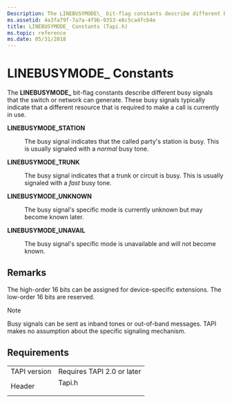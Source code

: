 ```yaml
---
Description: The LINEBUSYMODE\_ bit-flag constants describe different busy signals that the switch or network can generate. These busy signals typically indicate that a different resource that is required to make a call is currently in use.
ms.assetid: 4a3fa79f-7a7a-4f9b-9353-e6c5ca4fcb4e
title: LINEBUSYMODE_ Constants (Tapi.h)
ms.topic: reference
ms.date: 05/31/2018
---
```


# LINEBUSYMODE\_ Constants

The **LINEBUSYMODE\_** bit-flag constants describe different busy signals that the switch or network can generate. These busy signals typically indicate that a different resource that is required to make a call is currently in use.

<dl> <dt>

<span id="LINEBUSYMODE_STATION"></span><span id="linebusymode_station"></span>**LINEBUSYMODE\_STATION**
</dt> <dd> <dl> <dt>



The busy signal indicates that the called party's station is busy. This is usually signaled with a *normal* busy tone.


</dt> </dl> </dd> <dt>

<span id="LINEBUSYMODE_TRUNK"></span><span id="linebusymode_trunk"></span>**LINEBUSYMODE\_TRUNK**
</dt> <dd> <dl> <dt>



The busy signal indicates that a trunk or circuit is busy. This is usually signaled with a *fast* busy tone.


</dt> </dl> </dd> <dt>

<span id="LINEBUSYMODE_UNKNOWN"></span><span id="linebusymode_unknown"></span>**LINEBUSYMODE\_UNKNOWN**
</dt> <dd> <dl> <dt>



The busy signal's specific mode is currently unknown but may become known later.


</dt> </dl> </dd> <dt>

<span id="LINEBUSYMODE_UNAVAIL"></span><span id="linebusymode_unavail"></span>**LINEBUSYMODE\_UNAVAIL**
</dt> <dd> <dl> <dt>



The busy signal's specific mode is unavailable and will not become known.


</dt> </dl> </dd> </dl>

## Remarks

The high-order 16 bits can be assigned for device-specific extensions. The low-order 16 bits are reserved.

> [!Note]  
> Busy signals can be sent as inband tones or out-of-band messages. TAPI makes no assumption about the specific signaling mechanism.

 

## Requirements



|                         |                                                                                   |
|-------------------------|-----------------------------------------------------------------------------------|
| TAPI version<br/> | Requires TAPI 2.0 or later<br/>                                             |
| Header<br/>       | <dl> <dt>Tapi.h</dt> </dl> |



 

 




